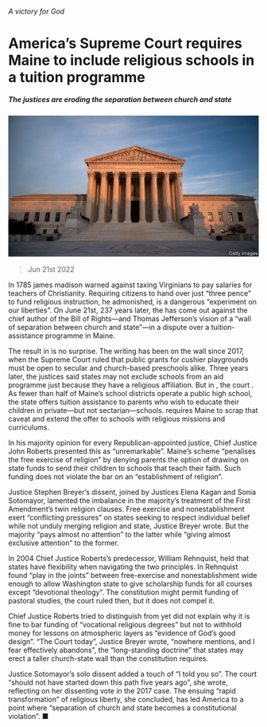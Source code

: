 ###### A victory for God

# America’s Supreme Court requires Maine to include religious schools in a tuition programme 

##### The justices are eroding the separation between church and state 

![image](images/20220625_USP502.jpg) 

> Jun 21st 2022 

In 1785 james madison warned against taxing Virginians to pay salaries for teachers of Christianity. Requiring citizens to hand over just “three pence” to fund religious instruction, he admonished, is a dangerous “experiment on our liberties”. On June 21st, 237 years later, the  has come out against the chief author of the Bill of Rights—and Thomas Jefferson’s vision of a “wall of separation between church and state”—in a dispute over a tuition-assistance programme in Maine.

The result in is no surprise. The writing has been on the wall since 2017, when the Supreme Court ruled that public grants for cushier playgrounds must be open to secular and church-based preschools alike. Three years later, the justices said states may not exclude schools from an aid programme just because they have a religious affiliation. But in , the court . As fewer than half of Maine’s school districts operate a public high school, the state offers tuition assistance to parents who wish to educate their children in private—but not sectarian—schools. requires Maine to scrap that caveat and extend the offer to schools with religious missions and curriculums.

In his majority opinion for every Republican-appointed justice, Chief Justice John Roberts presented this as “unremarkable”. Maine’s scheme “penalises the free exercise of religion” by denying parents the option of drawing on state funds to send their children to schools that teach their faith. Such funding does not violate the bar on an “establishment of religion”.

Justice Stephen Breyer’s dissent, joined by Justices Elena Kagan and Sonia Sotomayor, lamented the imbalance in the majority’s treatment of the First Amendment’s twin religion clauses. Free exercise and nonestablishment exert “conflicting pressures” on states seeking to respect individual belief while not unduly merging religion and state, Justice Breyer wrote. But the  majority “pays almost no attention” to the latter while “giving almost exclusive attention” to the former.

In 2004 Chief Justice Roberts’s predecessor, William Rehnquist, held that states have flexibility when navigating the two principles. In  Rehnquist found “play in the joints” between free-exercise and nonestablishment wide enough to allow Washington state to give scholarship funds for all courses except “devotional theology”. The constitution might permit funding of pastoral studies, the court ruled then, but it does not compel it. 

Chief Justice Roberts tried to distinguish from yet did not explain why it is fine to bar funding of “vocational religious degrees” but not to withhold money for lessons on atmospheric layers as “evidence of God’s good design”. “The Court today”, Justice Breyer wrote, “nowhere mentions, and I fear effectively abandons”, the “long-standing doctrine” that states may erect a taller church-state wall than the constitution requires.

Justice Sotomayor’s solo dissent added a touch of “I told you so”. The court “should not have started down this path five years ago”, she wrote, reflecting on her dissenting vote in the 2017 case. The ensuing “rapid transformation” of religious liberty, she concluded, has led America to a point where “separation of church and state becomes a constitutional violation”. ■



